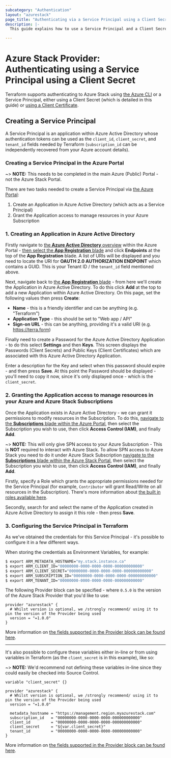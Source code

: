 ```yaml
---
subcategory: "Authentication"
layout: "azurestack"
page_title: "Authenticating via a Service Principal using a Client Secret"
description: |-
  This guide explains how to use a Service Principal and a Client Secret to authenticate with the Azure Stack Provider.

---
```


# Azure Stack Provider: Authenticating using a Service Principal using a Client Secret

Terraform supports authenticating to Azure Stack using [the Azure CLI](azure_cli.html) or a Service Principal, either using a Client Secret (which is detailed in this guide) or [using a Client Certificate](service_principal_client_certificate.html).

## Creating a Service Principal

A Service Principal is an application within Azure Active Directory whose authentication tokens can be used as the `client_id`, `client_secret`, and `tenant_id` fields needed by Terraform (`subscription_id` can be independently recovered from your Azure account details).

### Creating a Service Principal in the Azure Portal

~> **NOTE:** This needs to be completed in the main Azure (Public) Portal - not the Azure Stack Portal.

There are two tasks needed to create a Service Principal via [the Azure Portal](https://portal.azure.com):

 1. Create an Application in Azure Active Directory (which acts as a Service Principal)
 2. Grant the Application access to manage resources in your Azure Subscription

### 1. Creating an Application in Azure Active Directory

Firstly navigate to [the **Azure Active Directory** overview](https://portal.azure.com/#blade/Microsoft_AAD_IAM/ActiveDirectoryMenuBlade/Overview) within the Azure Portal - [then select the **App Registration** blade](https://portal.azure.com/#blade/Microsoft_AAD_IAM/ActiveDirectoryMenuBlade/RegisteredApps/RegisteredApps/Overview) and click **Endpoints** at the top of the **App Registration** blade. A list of URIs will be displayed and you need to locate the URI for **OAUTH 2.0 AUTHORIZATION ENDPOINT** which contains a GUID. This is your Tenant ID / the `tenant_id` field mentioned above.

Next, navigate back to [the **App Registration** blade](https://portal.azure.com/#blade/Microsoft_AAD_IAM/ActiveDirectoryMenuBlade/RegisteredApps/RegisteredApps/Overview) - from here we'll create the Application in Azure Active Directory. To do this click **Add** at the top to add a new Application within Azure Active Directory. On this page, set the following values then press **Create**:

- **Name** - this is a friendly identifier and can be anything (e.g. "Terraform")
- **Application Type** - this should be set to "Web app / API"
- **Sign-on URL** - this can be anything, providing it's a valid URI (e.g. https://terra.form)

Finally need to create a Password for the Azure Active Directory Application - to do this select **Settings** and then **Keys**. This screen displays the Passwords (Client Secrets) and Public Keys (Client Certificates) which are associated with this Azure Active Directory Application.

Enter a description for the Key and select when this password should expire - and then press **Save**. At this point the Password should be displayed - you'll need to copy it now, since it's only displayed once - which is the `client_secret`.

### 2. Granting the Application access to manage resources in your Azure and Azure Stack Subscriptions

Once the Application exists in Azure Active Directory - we can grant it permissions to modify resources in the Subscription. To do this, [navigate to the **Subscriptions** blade within the Azure Portal](https://portal.azure.com/#blade/Microsoft_Azure_Billing/SubscriptionsBlade), then select the Subscription you wish to use, then click **Access Control (IAM)**, and finally **Add**.

~> **NOTE:**  This will only give SPN access to your Azure Subscription - This is **NOT** required to interact with Azure Stack. To allow SPN access to Azure Stack you need to do it under Azure Stack Subscription [navigate to the **Subscriptions** blade within the Azure Stack Portal](https://portal.{region}.{domain}/#blade/Microsoft_Azure_Billing/SubscriptionsBlade), then select the Subscription you wish to use, then click **Access Control (IAM)**, and finally **Add**.

Firstly, specify a Role which grants the appropriate permissions needed for the Service Principal (for example, `Contributor` will grant Read/Write on all resources in the Subscription). There's more information about [the built in roles available here](https://azure.microsoft.com/en-gb/documentation/articles/role-based-access-built-in-roles/).

Secondly, search for and select the name of the Application created in Azure Active Directory to assign it this role - then press **Save**.

### 3. Configuring the Service Principal in Terraform

As we've obtained the credentials for this Service Principal - it's possible to configure it in a few different ways.

When storing the credentials as Environment Variables, for example:

```bash
$ export ARM_METADATA_HOSTNAME="my.stack.instance.ca"
$ export ARM_CLIENT_ID="00000000-0000-0000-0000-000000000000"
$ export ARM_CLIENT_SECRET="00000000-0000-0000-0000-000000000000"
$ export ARM_SUBSCRIPTION_ID="00000000-0000-0000-0000-000000000000"
$ export ARM_TENANT_ID="00000000-0000-0000-0000-000000000000"
```

The following Provider block can be specified - where `0.5.0` is the version of the Azure Stack Provider that you'd like to use:

```
provider "azurestack" {
  # Whilst version is optional, we /strongly recommend/ using it to pin the version of the Provider being used
  version = "=1.0.0"
}
```

More information on [the fields supported in the Provider block can be found here](../index.html#argument-reference).

---

It's also possible to configure these variables either in-line or from using variables in Terraform (as the `client_secret` is in this example), like so:

~> **NOTE:** We'd recommend not defining these variables in-line since they could easily be checked into Source Control.

```
variable "client_secret" {}

provider "azurestack" {
  # Whilst version is optional, we /strongly recommend/ using it to pin the version of the Provider being used
  version = "=1.0.0"

  metadata_hostname = "https://management.region.myazurestack.com"
  subscription_id   = "00000000-0000-0000-0000-000000000000"
  client_id         = "00000000-0000-0000-0000-000000000000"
  client_secret     = "${var.client_secret}"
  tenant_id         = "00000000-0000-0000-0000-000000000000"
}
```

More information on [the fields supported in the Provider block can be found here](../index.html#argument-reference).

